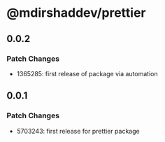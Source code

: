 # @mdirshaddev/prettier

## 0.0.2

### Patch Changes

- 1365285: first release of package via automation

## 0.0.1

### Patch Changes

- 5703243: first release for prettier package

